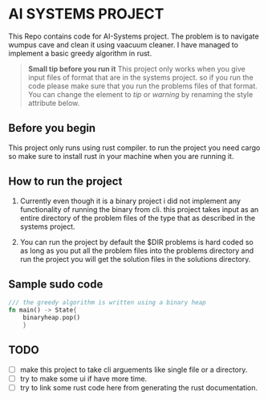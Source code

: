 # AI SYSTEMS PROJECT
This Repo contains code for AI-Systems project. The problem is to navigate
wumpus cave and clean it using vaacuum cleaner. I have managed to implement
a basic greedy algorithm in rust.

> **Small tip before you run it**
> This project only works when you give input files of format that are in the systems project.
> so if you run the code please make sure that you run the problems files of that format.
> You can change the element to *tip* or *warning* by renaming the style attribute below.

## Before you begin
This project only runs using rust compiler. to run the project you need cargo 
so make sure to install rust in your machine when you are running it.

## How to run the project
1. Currently even though it is a binary project i did not implement any functionality
of running the binary from cli. this project takes input as an entire directory of the
problem files of the type that as described in the systems project.

2. You can run the project by default the $DIR problems is hard coded so as long as you put
all the problem files into the problems directory and run the project you will get the solution
files in the solutions directory.

## Sample sudo code
````Rust
/// the greedy algorithm is written using a binary heap
fn main() -> State{
    binaryheap.pop()
    }
````

## TODO
* [ ] make this project to take cli arguements like single file or a directory.
* [ ] try to make some ui if have more time.
* [ ] try to link some rust code here from generating the rust documentation.